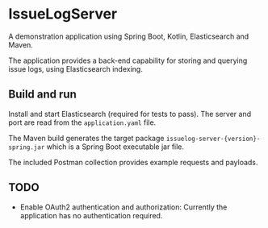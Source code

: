# IssueLogServer

A demonstration application using Spring Boot, Kotlin, Elasticsearch
and Maven.

The application provides a back-end capability for storing and querying
issue logs, using Elasticsearch indexing.

## Build and run
Install and start Elasticsearch (required for tests to pass). The
server and port are read from the `application.yaml` file.

The Maven build generates the target package `issuelog-server-{version}-spring.jar`
which is a Spring Boot executable jar file.

The included Postman collection provides example requests and payloads.
 
## TODO
- Enable OAuth2 authentication and authorization: Currently the application has
no authentication required.